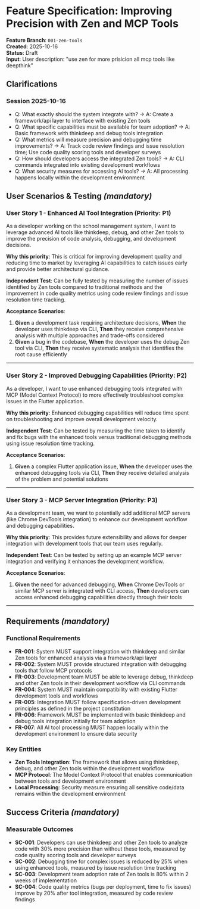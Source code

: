 # Feature Specification: Improving Precision with Zen and MCP Tools

**Feature Branch**: `001-zen-tools`  
**Created**: 2025-10-16  
**Status**: Draft  
**Input**: User description: "use zen for more prisicion all mcp tools like deepthink"

## Clarifications
### Session 2025-10-16
- Q: What exactly should the system integrate with? → A: Create a framework/api layer to interface with existing Zen tools
- Q: What specific capabilities must be available for team adoption? → A: Basic framework with thinkdeep and debug tools integration
- Q: What metrics will measure precision and debugging time improvements? → A: Track code review findings and issue resolution time; Use code quality scoring tools and developer surveys
- Q: How should developers access the integrated Zen tools? → A: CLI commands integrated into existing development workflows
- Q: What security measures for accessing AI tools? → A: All processing happens locally within the development environment

## User Scenarios & Testing *(mandatory)*

### User Story 1 - Enhanced AI Tool Integration (Priority: P1)

As a developer working on the school management system, I want to leverage advanced AI tools like thinkdeep, debug, and other Zen tools to improve the precision of code analysis, debugging, and development decisions.

**Why this priority**: This is critical for improving development quality and reducing time to market by leveraging AI capabilities to catch issues early and provide better architectural guidance.

**Independent Test**: Can be fully tested by measuring the number of issues identified by Zen tools compared to traditional methods and the improvement in code quality metrics using code review findings and issue resolution time tracking.

**Acceptance Scenarios**:

1. **Given** a development task requiring architecture decisions, **When** the developer uses thinkdeep via CLI, **Then** they receive comprehensive analysis with multiple approaches and trade-offs considered
2. **Given** a bug in the codebase, **When** the developer uses the debug Zen tool via CLI, **Then** they receive systematic analysis that identifies the root cause efficiently

---

### User Story 2 - Improved Debugging Capabilities (Priority: P2)

As a developer, I want to use enhanced debugging tools integrated with MCP (Model Context Protocol) to more effectively troubleshoot complex issues in the Flutter application.

**Why this priority**: Enhanced debugging capabilities will reduce time spent on troubleshooting and improve overall development velocity.

**Independent Test**: Can be tested by measuring the time taken to identify and fix bugs with the enhanced tools versus traditional debugging methods using issue resolution time tracking.

**Acceptance Scenarios**:

1. **Given** a complex Flutter application issue, **When** the developer uses the enhanced debugging tools via CLI, **Then** they receive detailed analysis of the problem and potential solutions

---

### User Story 3 - MCP Server Integration (Priority: P3)

As a development team, we want to potentially add additional MCP servers (like Chrome DevTools integration) to enhance our development workflow and debugging capabilities.

**Why this priority**: This provides future extensibility and allows for deeper integration with development tools that our team uses regularly.

**Independent Test**: Can be tested by setting up an example MCP server integration and verifying it enhances the development workflow.

**Acceptance Scenarios**:

1. **Given** the need for advanced debugging, **When** Chrome DevTools or similar MCP server is integrated with CLI access, **Then** developers can access enhanced debugging capabilities directly through their tools

---

## Requirements *(mandatory)*

### Functional Requirements

- **FR-001**: System MUST support integration with thinkdeep and similar Zen tools for enhanced analysis via a framework/api layer
- **FR-002**: System MUST provide structured integration with debugging tools that follow MCP protocols
- **FR-003**: Development team MUST be able to leverage debug, thinkdeep and other Zen tools in their development workflow via CLI commands
- **FR-004**: System MUST maintain compatibility with existing Flutter development tools and workflows
- **FR-005**: Integration MUST follow specification-driven development principles as defined in the project constitution
- **FR-006**: Framework MUST be implemented with basic thinkdeep and debug tools integration initially for team adoption
- **FR-007**: All AI tool processing MUST happen locally within the development environment to ensure data security

### Key Entities

- **Zen Tools Integration**: The framework that allows using thinkdeep, debug, and other Zen tools within the development workflow
- **MCP Protocol**: The Model Context Protocol that enables communication between tools and development environment
- **Local Processing**: Security measure ensuring all sensitive code/data remains within the development environment

## Success Criteria *(mandatory)*

### Measurable Outcomes

- **SC-001**: Developers can use thinkdeep and other Zen tools to analyze code with 30% more precision than without these tools, measured by code quality scoring tools and developer surveys
- **SC-002**: Debugging time for complex issues is reduced by 25% when using enhanced tools, measured by issue resolution time tracking
- **SC-003**: Development team adoption rate of Zen tools is 80% within 2 weeks of implementation
- **SC-004**: Code quality metrics (bugs per deployment, time to fix issues) improve by 20% after tool integration, measured by code review findings